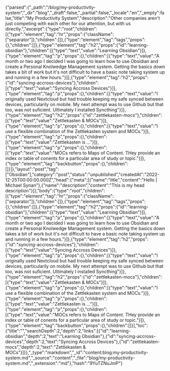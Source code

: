 {"parsed":{"_path":"/blog/my-productivity-system","_dir":"blog","_draft":false,"_partial":false,"_locale":"en","_empty":false,"title":"My Productivity System","description":"Other companies aren't just competing with each other for our attention, but with us directly.","excerpt":{"type":"root","children":[{"type":"element","tag":"hr","props":{"className":["separator"]},"children":[]},{"type":"element","tag":"tags","props":{},"children":[]},{"type":"element","tag":"h2","props":{"id":"learning-obsidian"},"children":[{"type":"text","value":"Learning Obsidian"}]},{"type":"element","tag":"p","props":{},"children":[{"type":"text","value":"A month or two ago I decided I was going to learn how to use Obsidian and create a Personal Knolwedge Management system. Getting the basics down takes a bit of work but it's not difficult to have a basic note taking system up and running in a few hours."}]},{"type":"element","tag":"h2","props":{"id":"syncing-accross-devices"},"children":[{"type":"text","value":"Syncing Accross Devices"}]},{"type":"element","tag":"p","props":{},"children":[{"type":"text","value":"I originally used Nextcloud but had trouble keeping my safe synced between devices, particularily on mobile. My next attempt was to use Github but that too, was not suficient. Ultimately I installed Syncthing"}]},{"type":"element","tag":"h2","props":{"id":"zettlekasten-mocs"},"children":[{"type":"text","value":"Zettlekasten & MOCs"}]},{"type":"element","tag":"p","props":{},"children":[{"type":"text","value":"I use a flexible combination of the Zettlekasten system and MOCs."}]},{"type":"element","tag":"p","props":{},"children":[{"type":"text","value":"Zettlekasten is ..."}]},{"type":"element","tag":"p","props":{},"children":[{"type":"text","value":"MOCs refers to Maps of Content. THey provide an index or table of conents for a particular area of study or topic."}]},{"type":"element","tag":"backbutton","props":{},"children":[]}]},"layout":"post","tag":["Obsidian"],"category":"post","status":"unpublished","createdAt":"2022-12-25T00:00:00.000Z","head":{"meta":[{"name":"title","content":"Hello | Michael Synan"},{"name":"description","content":"This is my head description"}]},"body":{"type":"root","children":[{"type":"element","tag":"hr","props":{"className":["separator"]},"children":[]},{"type":"element","tag":"tags","props":{},"children":[]},{"type":"element","tag":"h2","props":{"id":"learning-obsidian"},"children":[{"type":"text","value":"Learning Obsidian"}]},{"type":"element","tag":"p","props":{},"children":[{"type":"text","value":"A month or two ago I decided I was going to learn how to use Obsidian and create a Personal Knolwedge Management system. Getting the basics down takes a bit of work but it's not difficult to have a basic note taking system up and running in a few hours."}]},{"type":"element","tag":"h2","props":{"id":"syncing-accross-devices"},"children":[{"type":"text","value":"Syncing Accross Devices"}]},{"type":"element","tag":"p","props":{},"children":[{"type":"text","value":"I originally used Nextcloud but had trouble keeping my safe synced between devices, particularily on mobile. My next attempt was to use Github but that too, was not suficient. Ultimately I installed Syncthing"}]},{"type":"element","tag":"h2","props":{"id":"zettlekasten-mocs"},"children":[{"type":"text","value":"Zettlekasten & MOCs"}]},{"type":"element","tag":"p","props":{},"children":[{"type":"text","value":"I use a flexible combination of the Zettlekasten system and MOCs."}]},{"type":"element","tag":"p","props":{},"children":[{"type":"text","value":"Zettlekasten is ..."}]},{"type":"element","tag":"p","props":{},"children":[{"type":"text","value":"MOCs refers to Maps of Content. THey provide an index or table of conents for a particular area of study or topic."}]},{"type":"element","tag":"backbutton","props":{},"children":[]}],"toc":{"title":"","searchDepth":2,"depth":2,"links":[{"id":"learning-obsidian","depth":2,"text":"Learning Obsidian"},{"id":"syncing-accross-devices","depth":2,"text":"Syncing Accross Devices"},{"id":"zettlekasten-mocs","depth":2,"text":"Zettlekasten & MOCs"}]}},"_type":"markdown","_id":"content:blog:my-productivity-system.md","_source":"content","_file":"blog/my-productivity-system.md","_extension":"md"},"hash":"9YuTZNuJmP"}